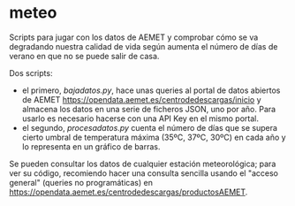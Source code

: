 # meteo

Scripts para jugar con los datos de AEMET y comprobar cómo se va degradando nuestra calidad de vida según aumenta el número de días de verano en que no se puede salir de casa.

Dos scripts:
- el primero, *bajadatos.py*, hace unas queries al portal de datos abiertos de AEMET https://opendata.aemet.es/centrodedescargas/inicio y almacena los datos en una serie de ficheros JSON, uno por año. Para usarlo es necesario hacerse con una API Key en el mismo portal.
- el segundo, *procesadatos.py* cuenta el número de días que se supera cierto umbral de temperatura máxima (35ºC, 37ºC, 30ºC) en cada año y lo representa en un gráfico de barras.

Se pueden consultar los datos de cualquier estación meteorológica; para ver su código, recomiendo hacer una consulta sencilla usando el "acceso general" (queries no programáticas) en https://opendata.aemet.es/centrodedescargas/productosAEMET.


